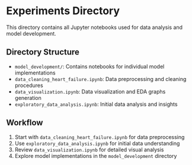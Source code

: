 # Experiments Directory

This directory contains all Jupyter notebooks used for data analysis and model development.

## Directory Structure

- `model_development/`: Contains notebooks for individual model implementations
- `data_cleaning_heart_failure.ipynb`: Data preprocessing and cleaning procedures
- `data_visualization.ipynb`: Data visualization and EDA graphs generation
- `exploratory_data_analysis.ipynb`: Initial data analysis and insights

## Workflow

1. Start with `data_cleaning_heart_failure.ipynb` for data preprocessing
2. Use `exploratory_data_analysis.ipynb` for initial data understanding
3. Review `data_visualization.ipynb` for detailed visual analysis
4. Explore model implementations in the `model_development` directory